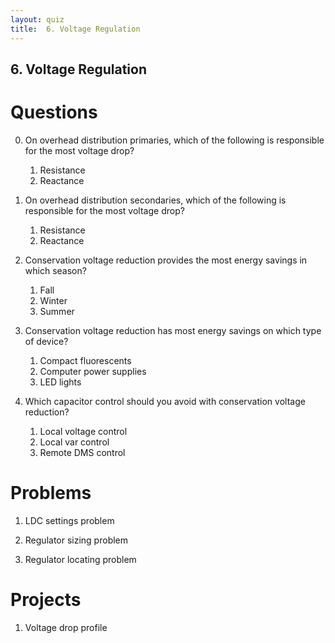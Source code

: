 ```yaml
---
layout: quiz
title:  6. Voltage Regulation
---
```


## 6. Voltage Regulation

# Questions

0. On overhead distribution primaries, which of the following is
   responsible for the most voltage drop?
   
   1. Resistance
   2. Reactance
   
0. On overhead distribution secondaries, which of the following is
   responsible for the most voltage drop?
   
   1. Resistance
   2. Reactance
   
0. Conservation voltage reduction provides the most energy savings in
   which season?
   
   1. Fall
   2. Winter
   3. Summer
   
0. Conservation voltage reduction has most energy savings on which
   type of device?
   
   1. Compact fluorescents
   2. Computer power supplies
   3. LED lights
   
0. Which capacitor control should you avoid with conservation voltage
   reduction?
   
   1. Local voltage control
   2. Local var control
   3. Remote DMS control


# Problems

1. LDC settings problem

2. Regulator sizing problem

3. Regulator locating problem
          
# Projects

1. Voltage drop profile
